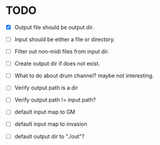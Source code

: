 # TODO

- [x] Output file should be output dir.
- [ ] Input should be either a file or directory.
- [ ] Filter out non-midi files from input dir.
- [ ] Create output dir if does not exist.
- [ ] What to do about drum channel? maybe not interesting.
- [ ] Verify output path is a dir
- [ ] Verify output path != input path?
- [ ] default input map to GM
- [ ] default input map to invasion
- [ ] default output dir to "./out"?



